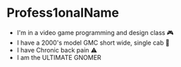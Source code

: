 # Profess1onalName
 
 - I'm in a video game programming and design class 🎮
 - I have a 2000's model GMC short wide, single cab 🚚
 - I have Chronic back pain ⚠️
 - I am the ULTIMATE GNOMER


